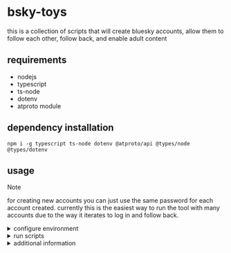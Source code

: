 # bsky-toys
this is a collection of scripts that will create bluesky accounts, allow them to follow each other, follow back, and enable adult content

## requirements
* nodejs
* typescript
* ts-node
* dotenv
* atproto module

## dependency installation
```
npm i -g typescript ts-node dotenv @atproto/api @types/node @types/dotenv
```

## usage
> [!NOTE]
>for creating new accounts you can just use the same password for each account created. currently this is the easiest way to run the tool with many accounts due to the way it iterates to log in and follow back.

<details>
<summary> configure environment </summary>

* rename **_.env.example_** to **_.env_**
* open **_.env_** in your editor of choice
* input existing account details
  * BSKY_USERNAME="**_youraccount.bsky.social_**"
  * BSKY_PASSWORD="**_password for an existing account_**"
* input the details for the acount you would like to create
  * NEWEMAIL="_valid email_"
  * NEWPW="_password for new account_"
  * NEWHANDLE="**_mynewaccount_**.bsky.social"
  * NEWCODE="bsky-social-**_xxxxx-xxxxx_**"
</details>

<details>
<summary> run scripts</summary>

* **create account specified in _.env_**
```*.sh-session
npm run newacct
```
* **follow accounts from _did.txt_**
```*.sh-session
npm run follow
```
* **log in to accounts in _handle.txt_, follow _NEWHANDLE_ in _.env_**
```*.sh-session
npm run followback
```
* **log into new account from _.env_, enable adult content**
```*.sh-session
npm run enableadult
```
* **run all scripts**
```*.sh-session
npm run auto
```

<!-- 
**or to run the scripts themselves**

```*.sh-session
   node build/newacct.js

   node build/follow.js

   node build/followback.js

   node build/enableadult.js
``` -->
</details>

<details>
<summary> additional information </summary>

* follow.js will create a _did.txt_ and add the logged in user defined in **BSKY_USERNAME**
  * this is to ensure the account that you are following _from_ gets added
* followback.js will create _handles.txt_ and add the user defined in **NEWHANDLE**
  * this is to ensure your new account is added in case you have not changed **BSKY_USERNAME**
  </details>
